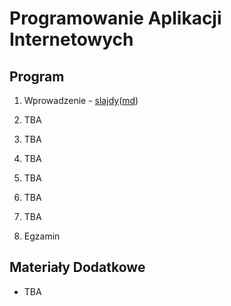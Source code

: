 # Programowanie Aplikacji Internetowych

## Program

1. Wprowadzenie - [slajdy](01_wprowadzenie/slides.pdf)([md](01_wprowadzenie/slides.md))

2. TBA

3. TBA

4. TBA

5. TBA

6. TBA

7. TBA

8. Egzamin

## Materiały Dodatkowe

- TBA
